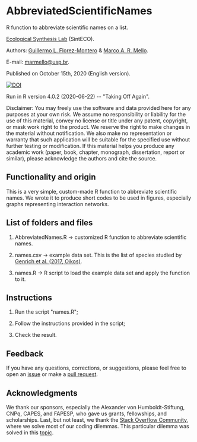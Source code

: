 # AbbreviatedScientificNames

R function to abbreviate scientific names on a list.

[Ecological Synthesis Lab](https://marcomellolab.wordpress.com) (SintECO).

Authors: [Guillermo L. Florez-Montero](https://github.com/gflorezm) & [Marco A. R. Mello](https://github.com/marmello77).

E-mail: marmello@usp.br. 

Published on October 15th, 2020 (English version).

[![DOI](https://zenodo.org/badge/DOI/10.5281/zenodo.4091293.svg)](https://doi.org/10.5281/zenodo.4091293)

Run in R version 4.0.2 (2020-06-22) -- "Taking Off Again".

Disclaimer: You may freely use the software and data provided here for any purposes at your own risk. We assume no responsibility or liability for the use of this material, convey no license or title under any patent, copyright, or mask work right to the product. We reserve the right to make changes in the material without notification. We also make no representation or warranty that such application will be suitable for the specified use without further testing or modification. If this material helps you produce any academic work (paper, book, chapter, monograph, dissertation, report or similar), please acknowledge the authors and cite the source.


## Functionality and origin

This is a very simple, custom-made R function to abbreviate scientific names. We wrote it to produce short codes to be used in figures, especially graphs representing interaction networks.


## List of folders and files

1. AbbreviatedNames.R -> customized R function to abbreviate scientific names.

2. names.csv -> example data set. This is the list of species studied by [Genrich et al. (2017, Oikos)](https://doi.org/10.1111/oik.03825).

3. names.R -> R script to load the example data set and apply the function to it.


## Instructions

1. Run the script "names.R";

2. Follow the instructions provided in the script;

3. Check the result.


## Feedback

If you have any questions, corrections, or suggestions, please feel free to open an [issue](https://github.com/marmello77/AbbreviatedScientificNames/issues) or make a [pull request](https://github.com/marmello77/AbbreviatedScientificNames/pulls).


## Acknowledgments

We thank our sponsors, especially the Alexander von Humboldt-Stiftung, CNPq, CAPES, and FAPESP, who gave us grants, fellowships, and scholarships. Last, but not least, we thank the [Stack Overflow Community](https://stackoverflow.com), where we solve most of our coding dilemmas. This particular dilemma was solved in this [topic](https://stackoverflow.com/questions/64371998/function-to-abbreviate-scientific-names).

